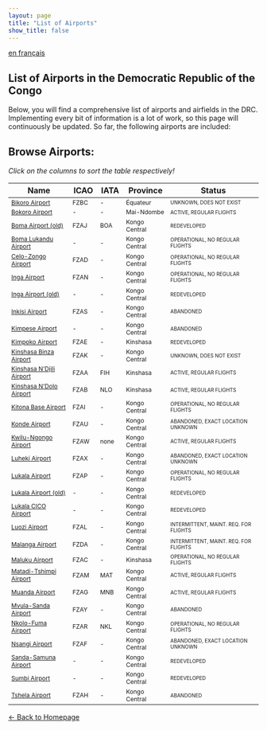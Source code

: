 ```yaml
---
layout: page
title: "List of Airports"
show_title: false
---
```


[en français](list_fr.md)

## List of Airports in the Democratic Republic of the Congo

Below, you will find a comprehensive list of airports and airfields in the DRC. Implementing every bit of information is a lot of work, so this page will continuously be updated. So far, the following airports are included:

## Browse Airports:

*Click on the columns to sort the table respectively!*

<style>
  #airportTable td:nth-child(1) { 
    font-size: 12px;
  }
  #airportTable td:nth-child(2) { 
    font-size: 12px;
  }
  #airportTable td:nth-child(3) { 
    font-size: 12px;
  }
  #airportTable td:nth-child(4) { 
    font-size: 12px;
  }
  #airportTable td:nth-child(5) { 
    font-size: 10px;
  }
</style>

<table id="airportTable">
  <thead>
    <tr>
      <th onclick="sortTable(0)">Name</th>
      <th onclick="sortTable(1)">ICAO</th>
      <th onclick="sortTable(2)">IATA</th>
      <th onclick="sortTable(3)">Province</th>
      <th onclick="sortTable(4)">Status</th>
    </tr>
  </thead>
  <tbody>
    <tr>
      <td><a href="airports/bikorofzbc/bikoro.html">Bikoro Airport</a></td>
      <td>FZBC</td>
      <td>-</td>
      <td>Équateur</td>
      <td>UNKNOWN, DOES NOT EXIST</td>
    </tr>
    <tr>
      <td><a href="airports/bokoro/bokoro.html">Bokoro Airport</a></td>
      <td>-</td>
      <td>-</td>
      <td>Mai-Ndombe</td>
      <td>ACTIVE, REGULAR FLIGHTS</td>
    </tr>
    <tr>
      <td><a href="airports/bomafzaj/boma.html">Boma Airport (old)</a></td>
      <td>FZAJ</td>
      <td>BOA</td>
      <td>Kongo Central</td>
      <td>REDEVELOPED</td>
    </tr>
    <tr>
      <td><a href="airports/bomafzaj/lukandu.html">Boma Lukandu Airport</a></td>
      <td>-</td>
      <td>-</td>
      <td>Kongo Central</td>
      <td>OPERATIONAL, NO REGULAR FLIGHTS</td>
    </tr>
    <tr>
      <td><a href="airports/zongofzad/zongo.html">Celo-Zongo Airport</a></td>
      <td>FZAD</td>
      <td>-</td>
      <td>Kongo Central</td>
      <td>OPERATIONAL, NO REGULAR FLIGHTS</td>
    </tr>
    <tr>
      <td><a href="airports/ingafzan/inga.html">Inga Airport</a></td>
      <td>FZAN</td>
      <td>-</td>
      <td>Kongo Central</td>
      <td>OPERATIONAL, NO REGULAR FLIGHTS</td>
    </tr>
    <tr>
      <td><a href="airports/ingafzan/ingaold.html">Inga Airport (old)</a></td>
      <td>-</td>
      <td>-</td>
      <td>Kongo Central</td>
      <td>REDEVELOPED</td>
    </tr>
    <tr>
      <td><a href="airports/inkisifzas/inkisi.html">Inkisi Airport</a></td>
      <td>FZAS</td>
      <td>-</td>
      <td>Kongo Central</td>
      <td>ABANDONED</td>
    </tr>
    <tr>
      <td><a href="airports/kimpese/kimpese.html">Kimpese Airport</a></td>
      <td>-</td>
      <td>-</td>
      <td>Kongo Central</td>
      <td>ABANDONED</td>
    </tr>
    <tr>
      <td><a href="airports/kimpokofzae/kimpoko.html">Kimpoko Airport</a></td>
      <td>FZAE</td>
      <td>-</td>
      <td>Kinshasa</td>
      <td>REDEVELOPED</td>
    </tr>
    <tr>
      <td><a href="airports/binzafzak/binza.html">Kinshasa Binza Airport</a></td>
      <td>FZAK</td>
      <td>-</td>
      <td>Kongo Central</td>
      <td>UNKNOWN, DOES NOT EXIST</td>
    </tr>
    <tr>
      <td><a href="airports/ndjilifzaa/ndjili.html">Kinshasa N'Djili Airport</a></td>
      <td>FZAA</td>
      <td>FIH</td>
      <td>Kinshasa</td>
      <td>ACTIVE, REGULAR FLIGHTS</td>
    </tr>
    <tr>
      <td><a href="airports/ndolofzab/ndolo.html">Kinshasa N'Dolo Airport</a></td>
      <td>FZAB</td>
      <td>NLO</td>
      <td>Kinshasa</td>
      <td>ACTIVE, REGULAR FLIGHTS</td>
    </tr>
    <tr>
      <td><a href="airports/kitonabasefzai/kitona.html">Kitona Base Airport</a></td>
      <td>FZAI</td>
      <td>-</td>
      <td>Kongo Central</td>
      <td>OPERATIONAL, NO REGULAR FLIGHTS</td>
    </tr>
    <tr>
      <td><a href="airports/kondefzau/konde.html">Konde Airport</a></td>
      <td>FZAU</td>
      <td>-</td>
      <td>Kongo Central</td>
      <td>ABANDONED, EXACT LOCATION UNKNOWN</td>
    </tr>
    <tr>
      <td><a href="airports/kwilungongofzaw/kwilungongo.html">Kwilu-Ngongo Airport</a></td>
      <td>FZAW</td>
      <td>none</td>
      <td>Kongo Central</td>
      <td>ACTIVE, REGULAR FLIGHTS</td>
    </tr>
    <tr>
      <td><a href="airports/luhekifzax/luheki.html">Luheki Airport</a></td>
      <td>FZAX</td>
      <td>-</td>
      <td>Kongo Central</td>
      <td>ABANDONED, EXACT LOCATION UNKNOWN</td>
    </tr>
    <tr>
      <td><a href="airports/lukalafzap/lukala.html">Lukala Airport</a></td>
      <td>FZAP</td>
      <td>-</td>
      <td>Kongo Central</td>
      <td>OPERATIONAL, NO REGULAR FLIGHTS</td>
    </tr>
    <tr>
      <td><a href="airports/lukalafzap/lukalaold.html">Lukala Airport (old)</a></td>
      <td>-</td>
      <td>-</td>
      <td>Kongo Central</td>
      <td>REDEVELOPED</td>
    </tr>
    <tr>
      <td><a href="airports/lukalafzap/lukalacico.html">Lukala CICO Airport</a></td>
      <td>-</td>
      <td>-</td>
      <td>Kongo Central</td>
      <td>REDEVELOPED</td>
    </tr>
    <tr>
      <td><a href="airports/luozifzal/luozi.html">Luozi Airport</a></td>
      <td>FZAL</td>
      <td>-</td>
      <td>Kongo Central</td>
      <td>INTERMITTENT, MAINT. REQ. FOR FLIGHTS</td>
    </tr>
    <tr>
      <td><a href="airports/malangafzda/malanga.html">Malanga Airport</a></td>
      <td>FZDA</td>
      <td>-</td>
      <td>Kongo Central</td>
      <td>INTERMITTENT, MAINT. REQ. FOR FLIGHTS</td>
    </tr>
    <tr>
      <td><a href="airports/malukufzac/maluku.html">Maluku Airport</a></td>
      <td>FZAC</td>
      <td>-</td>
      <td>Kinshasa</td>
      <td>OPERATIONAL, NO REGULAR FLIGHTS</td>
    </tr>
    <tr>
      <td><a href="airports/matadifzam/matadi.html">Matadi-Tshimpi Airport</a></td>
      <td>FZAM</td>
      <td>MAT</td>
      <td>Kongo Central</td>
      <td>ACTIVE, REGULAR FLIGHTS</td>
    </tr>
    <tr>
      <td><a href="airports/muandafzag/muanda.html">Muanda Airport</a></td>
      <td>FZAG</td>
      <td>MNB</td>
      <td>Kongo Central</td>
      <td>ACTIVE, REGULAR FLIGHTS</td>
    </tr>
    <tr>
      <td><a href="airports/mvulasandafzay/mvulasanda.html">Mvula-Sanda Airport</a></td>
      <td>FZAY</td>
      <td>-</td>
      <td>Kongo Central</td>
      <td>ABANDONED</td>
    </tr>
    <tr>
      <td><a href="airports/nkolofumafzar/nkolofuma.html">Nkolo-Fuma Airport</a></td>
      <td>FZAR</td>
      <td>NKL</td>
      <td>Kongo Central</td>
      <td>OPERATIONAL, NO REGULAR FLIGHTS</td>
    </tr>
    <tr>
      <td><a href="airports/nsangifzaf/nsangi.html">Nsangi Airport</a></td>
      <td>FZAF</td>
      <td>-</td>
      <td>Kongo Central</td>
      <td>ABANDONED, EXACT LOCATION UNKNOWN</td>
    </tr>
    <tr>
      <td><a href="airports/mvulasandafzay/sandasamuna.html">Sanda-Samuna Airport</a></td>
      <td>-</td>
      <td>-</td>
      <td>Kongo Central</td>
      <td>REDEVELOPED</td>
    </tr>
    <tr>
      <td><a href="airports/sumbi/sumbi.html">Sumbi Airport</a></td>
      <td>-</td>
      <td>-</td>
      <td>Kongo Central</td>
      <td>REDEVELOPED</td>
    </tr>
    <tr>
      <td><a href="airports/tshelafzah/tshela.html">Tshela Airport</a></td>
      <td>FZAH</td>
      <td>-</td>
      <td>Kongo Central</td>
      <td>ABANDONED</td>
    </tr>
  </tbody>
</table>

[← Back to Homepage](index.md)

<script>
function sortTable(columnIndex) {
  let table = document.getElementById("airportTable");
  let rows = Array.from(table.getElementsByTagName("tr")).slice(1);
  let sortedRows = rows.sort((a, b) => {
    let aValue = a.cells[columnIndex].innerText.trim();
    let bValue = b.cells[columnIndex].innerText.trim();

    if (!isNaN(aValue) && !isNaN(bValue)) {
      return parseFloat(aValue) - parseFloat(bValue);
    }

    return aValue.localeCompare(bValue);
  });

  let tbody = table.getElementsByTagName("tbody")[0];
  tbody.innerHTML = "";
  sortedRows.forEach(row => tbody.appendChild(row));
}
</script>
